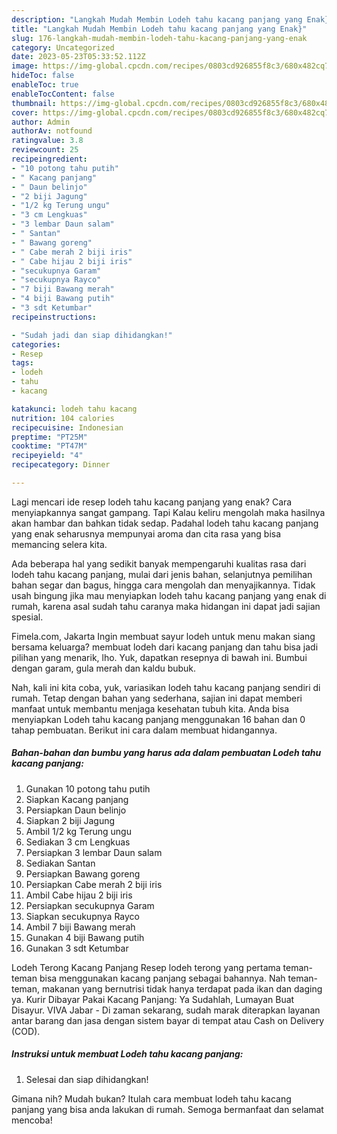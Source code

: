 ```yaml
---
description: "Langkah Mudah Membin Lodeh tahu kacang panjang yang Enak}"
title: "Langkah Mudah Membin Lodeh tahu kacang panjang yang Enak}"
slug: 176-langkah-mudah-membin-lodeh-tahu-kacang-panjang-yang-enak
category: Uncategorized
date: 2023-05-23T05:33:52.112Z
image: https://img-global.cpcdn.com/recipes/0803cd926855f8c3/680x482cq70/lodeh-tahu-kacang-panjang-foto-resep-utama.jpg
hideToc: false
enableToc: true
enableTocContent: false
thumbnail: https://img-global.cpcdn.com/recipes/0803cd926855f8c3/680x482cq70/lodeh-tahu-kacang-panjang-foto-resep-utama.jpg
cover: https://img-global.cpcdn.com/recipes/0803cd926855f8c3/680x482cq70/lodeh-tahu-kacang-panjang-foto-resep-utama.jpg
author: Admin
authorAv: notfound
ratingvalue: 3.8
reviewcount: 25
recipeingredient:
- "10 potong tahu putih"
- " Kacang panjang"
- " Daun belinjo"
- "2 biji Jagung"
- "1/2 kg Terung ungu"
- "3 cm Lengkuas"
- "3 lembar Daun salam"
- " Santan"
- " Bawang goreng"
- " Cabe merah 2 biji iris"
- " Cabe hijau 2 biji iris"
- "secukupnya Garam"
- "secukupnya Rayco"
- "7 biji Bawang merah"
- "4 biji Bawang putih"
- "3 sdt Ketumbar"
recipeinstructions:

- "Sudah jadi dan siap dihidangkan!"
categories:
- Resep
tags:
- lodeh
- tahu
- kacang

katakunci: lodeh tahu kacang 
nutrition: 104 calories
recipecuisine: Indonesian
preptime: "PT25M"
cooktime: "PT47M"
recipeyield: "4"
recipecategory: Dinner

---
```



Lagi mencari ide resep lodeh tahu kacang panjang yang enak? Cara menyiapkannya sangat gampang. Tapi Kalau keliru mengolah maka hasilnya akan hambar dan bahkan tidak sedap. Padahal lodeh tahu kacang panjang yang enak seharusnya mempunyai aroma dan cita rasa yang bisa memancing selera kita.


Ada beberapa hal yang sedikit banyak mempengaruhi kualitas rasa dari lodeh tahu kacang panjang, mulai dari jenis bahan, selanjutnya pemilihan bahan segar dan bagus, hingga cara mengolah dan menyajikannya. Tidak usah bingung jika mau menyiapkan lodeh tahu kacang panjang yang enak di rumah, karena asal sudah tahu caranya maka hidangan ini dapat jadi sajian spesial.

Fimela.com, Jakarta Ingin membuat sayur lodeh untuk menu makan siang bersama keluarga? membuat lodeh dari kacang panjang dan tahu bisa jadi pilihan yang menarik, lho. Yuk, dapatkan resepnya di bawah ini. Bumbui dengan garam, gula merah dan kaldu bubuk.


Nah, kali ini kita coba, yuk, variasikan lodeh tahu kacang panjang sendiri di rumah. Tetap dengan bahan yang sederhana, sajian ini dapat memberi manfaat untuk membantu menjaga kesehatan tubuh kita. Anda bisa menyiapkan Lodeh tahu kacang panjang menggunakan 16 bahan dan 0 tahap pembuatan. Berikut ini cara dalam membuat hidangannya.

<!--inarticleads1-->

##### Bahan-bahan dan bumbu yang harus ada dalam pembuatan Lodeh tahu kacang panjang:

1. Gunakan 10 potong tahu putih
1. Siapkan  Kacang panjang
1. Persiapkan  Daun belinjo
1. Siapkan 2 biji Jagung
1. Ambil 1/2 kg Terung ungu
1. Sediakan 3 cm Lengkuas
1. Persiapkan 3 lembar Daun salam
1. Sediakan  Santan
1. Persiapkan  Bawang goreng
1. Persiapkan  Cabe merah 2 biji iris
1. Ambil  Cabe hijau 2 biji iris
1. Persiapkan secukupnya Garam
1. Siapkan secukupnya Rayco
1. Ambil 7 biji Bawang merah
1. Gunakan 4 biji Bawang putih
1. Gunakan 3 sdt Ketumbar


Lodeh Terong Kacang Panjang Resep lodeh terong yang pertama teman-teman bisa menggunakan kacang panjang sebagai bahannya. Nah teman-teman, makanan yang bernutrisi tidak hanya terdapat pada ikan dan daging ya. Kurir Dibayar Pakai Kacang Panjang: Ya Sudahlah, Lumayan Buat Disayur. VIVA Jabar - Di zaman sekarang, sudah marak diterapkan layanan antar barang dan jasa dengan sistem bayar di tempat atau Cash on Delivery (COD). 

<!--inarticleads2-->

##### Instruksi untuk membuat Lodeh tahu kacang panjang:


1. Selesai dan siap dihidangkan!



Gimana nih? Mudah bukan? Itulah cara membuat lodeh tahu kacang panjang yang bisa anda lakukan di rumah. Semoga bermanfaat dan selamat mencoba!
